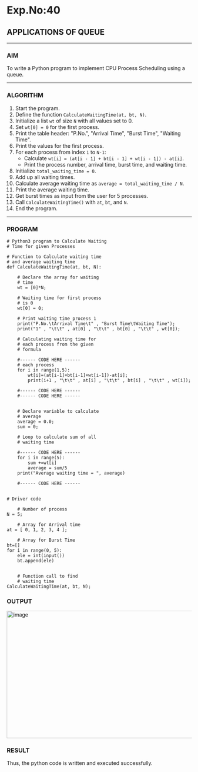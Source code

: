# Exp.No:40  
## APPLICATIONS OF QUEUE

---

### AIM  
To write a Python program to implement CPU Process Scheduling using a queue.

---

### ALGORITHM  

1. Start the program.  
2. Define the function `CalculateWaitingTime(at, bt, N)`.  
3. Initialize a list `wt` of size `N` with all values set to 0.  
4. Set `wt[0] = 0` for the first process.  
5. Print the table header: "P.No.", "Arrival Time", "Burst Time", "Waiting Time".  
6. Print the values for the first process.  
7. For each process from index `1` to `N-1`:  
   - Calculate `wt[i] = (at[i - 1] + bt[i - 1] + wt[i - 1]) - at[i]`.  
   - Print the process number, arrival time, burst time, and waiting time.  
8. Initialize `total_waiting_time = 0`.  
9. Add up all waiting times.  
10. Calculate average waiting time as `average = total_waiting_time / N`.  
11. Print the average waiting time.  
12. Get burst times as input from the user for 5 processes.  
13. Call `CalculateWaitingTime()` with `at`, `bt`, and `N`.  
14. End the program.

---

### PROGRAM  
```
# Python3 program to Calculate Waiting
# Time for given Processes

# Function to Calculate waiting time
# and average waiting time
def CalculateWaitingTime(at, bt, N):

	# Declare the array for waiting
	# time
	wt = [0]*N;

	# Waiting time for first process
	# is 0
	wt[0] = 0;

	# Print waiting time process 1
	print("P.No.\tArrival Time\t" , "Burst Time\tWaiting Time");
	print("1" , "\t\t" , at[0] , "\t\t" , bt[0] , "\t\t" , wt[0]);

	# Calculating waiting time for
	# each process from the given
	# formula
	
	#------ CODE HERE ------
	# each process
	for i in range(1,5):
	    wt[i]=(at[i-1]+bt[i-1]+wt[i-1])-at[i];
	    print(i+1 , "\t\t" , at[i] , "\t\t" , bt[i] , "\t\t" , wt[i]);
		
	#------ CODE HERE ------
	#------ CODE HERE ------
	

	# Declare variable to calculate
	# average
	average = 0.0;
	sum = 0;

	# Loop to calculate sum of all
	# waiting time

	#------ CODE HERE ------
	for i in range(5):
	    sum +=wt[i]
	    average = sum/5
	print("Average waiting time = ", average)    
	
	#------ CODE HERE ------
	

# Driver code

	# Number of process
N = 5;

	# Array for Arrival time
at = [ 0, 1, 2, 3, 4 ];

	# Array for Burst Time
bt=[]
for i in range(0, 5):
    ele = int(input())
    bt.append(ele)
	

	# Function call to find
	# waiting time
CalculateWaitingTime(at, bt, N);
```
### OUTPUT

<img width="761" height="346" alt="image" src="https://github.com/user-attachments/assets/59bade90-345c-4da8-8cd0-f055a5119f00" />

### RESULT

Thus, the python code is written and executed successfully.
